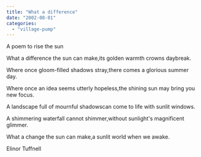 ```yaml
---
title: "What a difference"
date: "2002-08-01"
categories: 
  - "village-pump"
---
```


A poem to rise the sun

What a difference the sun can make,its golden warmth crowns daybreak.

Where once gloom-filled shadows stray,there comes a glorious summer day.

Where once an idea seems utterly hopeless,the shining sun may bring you new focus.

A landscape full of mournful shadowscan come to life with sunlit windows.

A shimmering waterfall cannot shimmer,without sunlight's magnificent glimmer.

What a change the sun can make,a sunlit world when we awake.

Elinor Tuffnell
